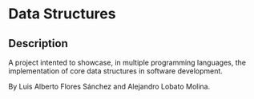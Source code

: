 # Data Structures

## Description

A project intented to showcase, in multiple programming languages, the implementation of core data structures in software development.

By Luis Alberto Flores Sánchez and Alejandro Lobato Molina.
